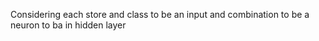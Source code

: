 Considering each store and class to be an input and combination to be a neuron to ba in hidden layer